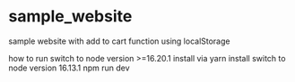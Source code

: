 # sample_website
sample website with add to cart function using localStorage

how to run
switch to node version >=16.20.1
install via yarn install
switch to node version 16.13.1
npm run dev
